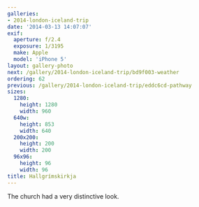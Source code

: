 ```yaml
---
galleries:
- 2014-london-iceland-trip
date: '2014-03-13 14:07:07'
exif:
  aperture: f/2.4
  exposure: 1/3195
  make: Apple
  model: 'iPhone 5'
layout: gallery-photo
next: /gallery/2014-london-iceland-trip/bd9f003-weather
ordering: 62
previous: /gallery/2014-london-iceland-trip/eddc6cd-pathway
sizes:
  1280:
    height: 1280
    width: 960
  640w:
    height: 853
    width: 640
  200x200:
    height: 200
    width: 200
  96x96:
    height: 96
    width: 96
title: Hallgrímskirkja
---
```


The church had a very distinctive look.
